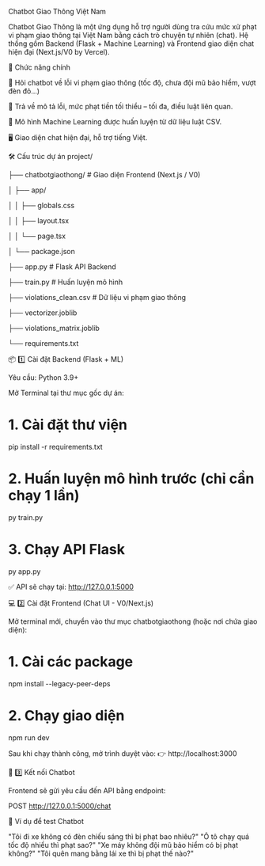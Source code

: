 Chatbot Giao Thông Việt Nam

Chatbot Giao Thông là một ứng dụng hỗ trợ người dùng tra cứu mức xử phạt vi phạm giao thông tại Việt Nam bằng cách trò chuyện tự nhiên (chat). Hệ thống gồm Backend (Flask + Machine Learning) và Frontend giao diện chat hiện đại (Next.js/V0 by Vercel).

🚦 Chức năng chính

💬 Hỏi chatbot về lỗi vi phạm giao thông (tốc độ, chưa đội mũ bảo hiểm, vượt đèn đỏ…)

📎 Trả về mô tả lỗi, mức phạt tiền tối thiểu – tối đa, điều luật liên quan.

🤖 Mô hình Machine Learning được huấn luyện từ dữ liệu luật CSV.

🖥️ Giao diện chat hiện đại, hỗ trợ tiếng Việt.

🛠 Cấu trúc dự án
project/

├── chatbotgiaothong/        # Giao diện Frontend (Next.js / V0)

│   ├── app/

│   │   ├── globals.css

│   │   ├── layout.tsx

│   │   └── page.tsx

│   └── package.json

├── app.py                   # Flask API Backend

├── train.py                 # Huấn luyện mô hình

├── violations_clean.csv     # Dữ liệu vi phạm giao thông

├── vectorizer.joblib

├── violations_matrix.joblib

└── requirements.txt

📦 1️⃣ Cài đặt Backend (Flask + ML)

Yêu cầu: Python 3.9+

Mở Terminal tại thư mục gốc dự án:

# 1. Cài đặt thư viện
pip install -r requirements.txt

# 2. Huấn luyện mô hình trước (chỉ cần chạy 1 lần)
py train.py

# 3. Chạy API Flask
py app.py


✅ API sẽ chạy tại: http://127.0.0.1:5000

💻 2️⃣ Cài đặt Frontend (Chat UI - V0/Next.js)

Mở terminal mới, chuyển vào thư mục chatbotgiaothong (hoặc nơi chứa giao diện):

# 1. Cài các package
npm install --legacy-peer-deps

# 2. Chạy giao diện
npm run dev


Sau khi chạy thành công, mở trình duyệt vào:
👉 http://localhost:3000

🔗 3️⃣ Kết nối Chatbot

Frontend sẽ gửi yêu cầu đến API bằng endpoint:

POST http://127.0.0.1:5000/chat

🧪 Ví dụ để test Chatbot

"Tôi đi xe không có đèn chiếu sáng thì bị phạt bao nhiêu?"
"Ô tô chạy quá tốc độ nhiều thì phạt sao?"
"Xe máy không đội mũ bảo hiểm có bị phạt không?"
"Tôi quên mang bằng lái xe thì bị phạt thế nào?"

